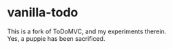 # vanilla-todo
This is a fork of ToDoMVC, and my experiments therein.  
Yes, a puppie has been sacrificed.

